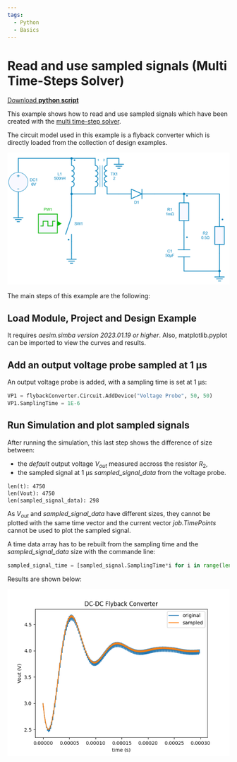 ```yaml
---
tags:
  - Python
  - Basics
---
```


# Read and use sampled signals (Multi Time-Steps Solver)

[Download **python script**](15.%20Sampled%20Signals.py)

This example shows how to read and use sampled signals which have been created with the [multi time-step solver](../simulation_engine/#multi-time-step-solver).

The circuit model used in this example is a flyback converter which is directly loaded from the collection of design examples.

![flyback](fig/flyback.png)

The main steps of this example are the following:


## Load Module, Project and Design Example

It requires *aesim.simba version 2023.01.19 or higher*. Also, matplotlib.pyplot can be imported to view the curves and results.


## Add an output voltage probe sampled at 1 µs

An output voltage probe is added, with a sampling time is set at 1 µs:

```py
VP1 = flybackConverter.Circuit.AddDevice("Voltage Probe", 50, 50)
VP1.SamplingTime = 1E-6
```

## Run Simulation and plot sampled signals

After running the simulation, this last step shows the difference of size between:

* the *default* output voltage $V_{out}$ measured accross the resistor $R_2$,
* the sampled signal at 1 µs *sampled_signal_data*  from the voltage probe.

```
len(t): 4750
len(Vout): 4750
len(sampled_signal_data): 298
```

As $V_{out}$ and *sampled_signal_data* have different sizes, they cannot be plotted with the same time vector and the current vector *job.TimePoints* cannot be used to plot the sampled signal.

A time data array has to be rebuilt from the sampling time and the *sampled_signal_data* size with the commande line: 

```py
sampled_signal_time = [sampled_signal.SamplingTime*i for i in range(len(sampled_signal_data))]
```

Results are shown below: 

![SampledSignal](fig/SampledSignal.png)
